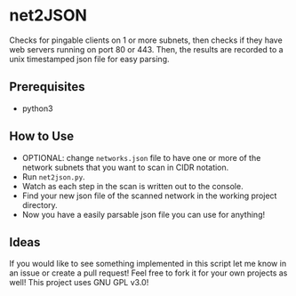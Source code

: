 # net2JSON
Checks for pingable clients on 1 or more subnets, then checks if they have web servers running on port 80 or 443. Then, the results are recorded to a unix timestamped json file for easy parsing.  

## Prerequisites
- python3

## How to Use
- OPTIONAL: change `networks.json` file to have one or more of the network subnets that you want to scan in CIDR notation.
- Run `net2json.py`.
- Watch as each step in the scan is written out to the console.
- Find your new json file of the scanned network in the working project directory. 
- Now you have a easily parsable json file you can use for anything!

## Ideas
If you would like to see something implemented in this script let me know in an issue or create a pull request! Feel free to fork it for your own projects as well! This project uses GNU GPL v3.0!
